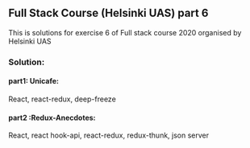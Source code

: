 <h2>Full Stack Course (Helsinki UAS) part 6</h2>
<p>This is solutions for exercise 6 of Full stack course 2020 organised by Helsinki UAS</p>
<h3>Solution:</h3>
<h4>part1: Unicafe:</h4>
<p>React, react-redux, deep-freeze </p>
<h4>part2 :Redux-Anecdotes:</h4>
<p>React, react hook-api, react-redux, redux-thunk, json server </p>